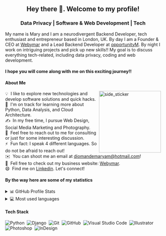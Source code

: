 <h2 align="center">Hey there 👋. Welcome to my profile! </h2>

<h3 align="center">Data Privacy | Software & Web Development | Tech </h3>

My name is Mary and I am a neurodivergent Backend Developer, tech enthusiast and entrepreneur based in London, UK. By day I am a Founder & CEO at [Webymar](https://www.webymar.com/) and a Lead Backend Developer at [opportunityM](https://www.linkedin.com/company/opportunitym/mycompany/). By night I work on intriguing projects and pick up new skills!! My goal is to discuss everything tech-related, including data privacy, coding and web development.

<h4>I hope you will come along with me on this exciting journey!!

<h4>About Me</h4>

<img align="right" width=200px height=200px alt="side_sticker" src="https://media.giphy.com/media/TEnXkcsHrP4YedChhA/giphy.gif"/>

💡 &nbsp;I like to explore new technologies and develop software solutions and quick hacks.\
🌱 &nbsp;I'm on track for learning more about Python, Data Analysis, and Cloud Architecture.\
✍️ &nbsp;In my free time, I pursue Web Design, Social Media Marketing and Photography.\
💬 &nbsp;Feel free to reach out to me for consulting or just for some interesting discussion.\
⚡ &nbsp;Fun fact: I speak 4 different languages. So do not be afraid to reach out!\
✉️ &nbsp;You can shoot me an email at diomandemaryam@hotmail.com!\
📄 &nbsp;Fell free to check out my business website: [Webymar](https://www.webymar.com/).\
😄 &nbsp;Find me on [Linkedin](https://www.linkedin.com/in/maryamdiomande/). Let's connect!

<h4>By the way here are some of my statistics</h4>

<details>
  <summary>📊 GitHub Profile Stats</summary>
  <br/>
  <a href="https://github.com/DXMary/github-readme-stats"><img alt="Mary's Github Stats" src="https://github-readme-stats.vercel.app/api?username=DXMary&show_icons=true&theme=github_dark&count_private=true&hide=" /></a>
</details>

<details> 
  <summary>💻 Most used languages</summary>
  <br/>
  <a href="https://github.com/DXMary/github-readme-stats"><img alt="Mary's Top Languages" src="https://github-readme-stats.vercel.app/api/top-langs/?username=DXMary&langs_count=10&theme=github_dark&layout=compact#" /></a>
  <br/>
  <b>Note:</b> This chart is only a metric of which languages my public code on GitHub consists of and does not reflect my experience or skill level.
</details>

<h4>Tech Stack</h4>

![Python](https://img.shields.io/badge/-Python-05122A?style=flat&logo=python)&nbsp;
![Django](https://img.shields.io/badge/-Django-05122A?style=flat&logo=django&logoColor=092E20)&nbsp;
![Git](https://img.shields.io/badge/-Git-05122A?style=flat&logo=git)&nbsp;
![GitHub](https://img.shields.io/badge/-GitHub-05122A?style=flat&logo=github)&nbsp;
![Visual Studio Code](https://img.shields.io/badge/-Visual%20Studio%20Code-05122A?style=flat&logo=visual-studio-code&logoColor=007ACC)&nbsp;
![Illustrator](https://img.shields.io/badge/-Illustrator-05122A?style=flat&logo=adobe-illustrator)&nbsp;
![Photoshop](https://img.shields.io/badge/-Photoshop-05122A?style=flat&logo=adobe-photoshop)&nbsp;
![InDesign](https://img.shields.io/badge/-InDesign-05122A?style=flat&logo=adobe-indesign)

